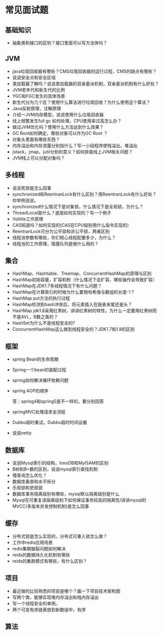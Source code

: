 # 常见面试题
## 基础知识
- 抽象类和接口的区别？接口里面可以写方法体吗？

## JVM 
- java垃圾回收器有哪些？CMS垃圾回收器的运行过程，CMS的缺点有哪些？
- 说说安全点和安全区域
- 类加载器了解吗？说说类加载器的双亲委派机制，双亲委派机制有什么好处？
- JVM老年代和新生代的比例
- YGC和FGC发生的具体场景
- 新生代分为几个区？使用什么算法进行垃圾回收？为什么使用这个算法？
- Java反射原理，注解原理
- 介绍一JVM内存模型，说说使用什么垃圾回收器
- 线上频繁发生full gc 如何处理，CPU使用率过高怎么办？
- 做过JVM优化吗？使用什么方法达到什么效果？
- GC Root如何确定，哪些对象可以作为GC Root ？
- 对象头里面有哪些东西？
- 内存溢出和内存泄露分别指什么？写一小段程序使栈溢出，堆溢出
- jstack，jmap，jutil分别的意义？如何排查线上JVM相关问题？
- JVM栈上可以分配对象吗？
## 多线程
- 说说死锁是怎么回事
- synchronized和ReentranLock有什么区别？用ReentranLock有什么好处？你举例说说。
- synchronized什么情况下是对象锁，什么情况下是全局锁，为什么？
- ThreadLocal是什么？底层如何实现的？写一个例子
- Volitile工作原理
- CAS知道吗？如何实现的(CAS在CPU级别用什么指令实现的）
- ReentranLock可分为公平锁和非公平锁，两者区别
- 线程池参数有哪些，你们核心线程配置多少，为什么？
- 线程池的工作原理，阻塞队列是做什么用的？
## 集合
- HashMap、Hashtable、Treemap、ConcurrentHashMap的原理与区别
- HashMap初始容量，扩容机制（什么情况下会扩容，哪些操作会导致扩容）
- HashMap在JDK1.7多线程情况下有什么问题？
- HashMap在计算索引的时候为什么要用哈希值与数组的长度-1？
- HashMap put方法的执行过程
- HashMap检测到hash冲突后，将元素插入在链表末尾还是头？
- HashMap jdk1.8采用红黑树，讲讲红黑树的特性，为什么一定要用红黑树而不是AVL，B数之类的？
- HashSet为什么不是线程安全的?
- ConcurrentHashMap这么做到线程安全的？JDK1.7和1.8的区别
## 框架
- spring Bean的生命周期
- Spring一个bean的装配过程
- spring如何解决循环依赖问题
- spring AOP的顺序
  
  答：spring4和spring5是不一样的，要分别回答
- springMVC处理请求全流程
- Dubbo超时重试，Dubbo超时时间设置
- 说说netty
## 数据库
- 说说Mysql索引的结构，InnoDB和MyISAM的区别
- B树和B+数的区别，说说mysql索引查找机制
- 慢查询怎么优化？
- 数据库垂直和水平拆分
- 乐观锁和悲观锁
- 数据库事务隔离级别有哪些，mysql默认隔离级别是什么
- Mysql在可重复读隔离级别下如何保证事务较高的隔离性/讲讲mysql的MVCC(多版本并发控制机制)是怎么回事
## 缓存
- 分布式锁是怎么实现的，分布式可重入锁怎么做？
- 工作中redis应用场景
- redis集群脑裂问题如何解决
- reids的数据持久化机制有哪些
- reids的集群模式有哪些，有什么区别？
## 项目
- 最近做的比较熟悉的项目是哪个？画一下项目技术架构图
- 写两个类，能够实现堆内存溢出和栈内存溢出
- 写一个线程安全的单例。
- 两个可变有序链表放到新数组中，有序
## 算法